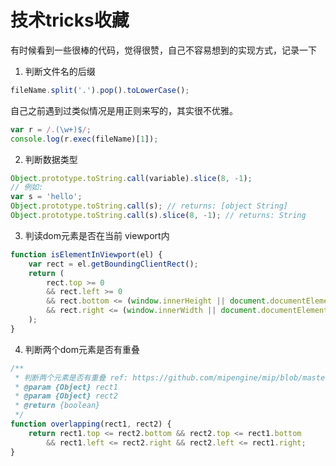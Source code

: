 # 技术tricks收藏

有时候看到一些很棒的代码，觉得很赞，自己不容易想到的实现方式，记录一下

1. 判断文件名的后缀

```js
fileName.split('.').pop().toLowerCase();
```

自己之前遇到过类似情况是用正则来写的，其实很不优雅。

```js
var r = /.(\w+)$/;
console.log(r.exec(fileName)[1]);
```

2. 判断数据类型

```js
Object.prototype.toString.call(variable).slice(8, -1);
// 例如:
var s = 'hello';
Object.prototype.toString.call(s); // returns: [object String]
Object.prototype.toString.call(s).slice(8, -1); // returns: String
```

3. 判读dom元素是否在当前 viewport内

```js
function isElementInViewport(el) {
    var rect = el.getBoundingClientRect();
    return (
        rect.top >= 0
        && rect.left >= 0
        && rect.bottom <= (window.innerHeight || document.documentElement.clientHeight)
        && rect.right <= (window.innerWidth || document.documentElement.clientWidth)
    );
}
```

4. 判断两个dom元素是否有重叠

```js
/**
 * 判断两个元素是否有重叠 ref: https://github.com/mipengine/mip/blob/master/src/dom/rect.js#L171-L174
 * @param {Object} rect1
 * @param {Object} rect2
 * @return {boolean}
 */
function overlapping(rect1, rect2) {
    return rect1.top <= rect2.bottom && rect2.top <= rect1.bottom
        && rect1.left <= rect2.right && rect2.left <= rect1.right;
}
```
